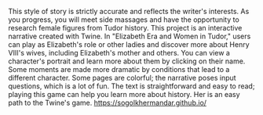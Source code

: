 This style of story is strictly accurate and reflects the writer's interests. As you progress, you will meet side massages and have the opportunity to research female figures from Tudor history.
This project is an interactive narrative created with Twine. In "Elizabeth Era and Women in Tudor," users can play as Elizabeth's role or other ladies and discover more about Henry VIII's wives, including Elizabeth's mother and others.
You can view a character's portrait and learn more about them by clicking on their name.
Some moments are made more dramatic by conditions that lead to a different character. Some pages are colorful; the narrative poses input questions, which is a lot of fun. The text is straightforward and easy to read; playing this game can help you learn more about history.
Her is an easy path to the Twine's game.  https://sogolkhermandar.github.io/
